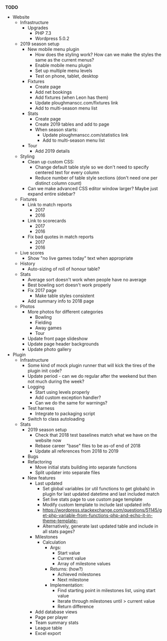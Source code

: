 __TODO__
* Website
    * Infrastructure
        * Upgrades
            * PHP 7.3
            * Wordpress 5.0.2
    * 2019 season setup
        * New mobile menu plugin
            * How does the styling work? How can we make the styles the same as the current menus?
            * Enable mobile menu plugin
            * Set up multiple menu levels
            * Test on phone, tablet, desktop
        * Fixtures
            * Create page
            * Add net bookings
            * Add fixtures (when Leon has them)
            * Update ploughmanscc.com/fixtures link
            * Add to multi-season menu list
        * Stats
            * Create page
            * Create 2019 tables and add to page
            * When season starts:
                * Update ploughmanscc.com/statistics link
                * Add to multi-season menu list
        * Tour
            * Add 2019 details
    * Styling
        * Clean up custom CSS:
            * Change default table style so we don't need to specify centered text for every column
            * Reduce number of table style sections (don't need one per distinct column count)
        * Can we make advanced CSS editor window larger? Maybe just expand entire sidebar?
    * Fixtures
        * Link to match reports
            * 2017
            * 2016
        * Link to scorecards
            * 2017
            * 2016
        * Fix bad quotes in match reports
            * 2017
            * 2016
    * Live scores
        * Show "no live games today" text when appropriate
    * History
        * Auto-sizing of roll of honour table?
    * Stats
        * Average sort doesn't work when people have no average
        * Best bowling sort doesn't work properly
        * Fix 2017 page
            * Make table styles consistent
        * Add summary info to 2018 page
    * Photos
        * More photos for different categories
            * Bowling
            * Fielding
            * Away games
            * Tour
        * Update front page slideshow
        * Update page header backgrounds
        * Update photo gallery
* Plugin
    * Infrastructure
        * Some kind of mock plugin runner that will kick the tires of the plugin init code?
        * Update period - can we do regular after the weekend but then not much during the week?
        * Logging
            * Start using levels properly
            * Add custom exception handler?
            * Can we do the same for warnings?
        * Test harness
            * Integrate to packaging script
        * Switch to class autoloading
    * Stats
        * 2019 season setup
            * Check that 2018 test baselines match what we have on the website now
            * Rebase career "base" files to be as-of end of 2018
            * Update all references from 2018 to 2019
        * Bugs
        * Refactoring
            * Move initial stats building into separate functions
            * Split updater into separate files
        * New features
            * Last updated
                * Set global variables (or util functions to get globals) in plugin for last updated datetime and last included match
                * Set live stats page to use custom page template
                * Modify custom template to include last updated info
                * https://wordpress.stackexchange.com/questions/51145/get-php-variable-from-functions-php-and-echo-it-in-theme-template-
                * Alternatively, generate last updated table and include in all stats pages?
            * Milestones
                * Calculation
                    * Args:
                        * Start value
                        * Current value
                        * Array of milestone values
                    * Returns: (how?)
                        * Achieved milestones
                        * Next milestone
                    * Implementation:
                        * Find starting point in milestones list, using start value
                        * Iterate through milestones until > current value
                        * Return difference
            * Add database views
            * Page per player
            * Team summary stats
            * League table
            * Excel export

